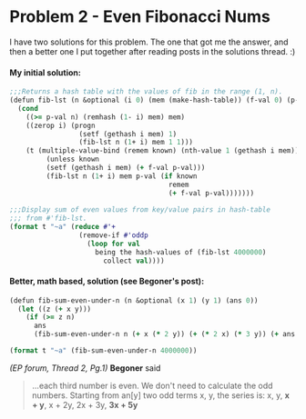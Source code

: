 # Problem 2 - Even Fibonacci Nums
I have two solutions for this problem. The one that got me the answer, and then a better one I put together after reading posts in the solutions thread. :)
#### My initial solution:
```clojure
;;;Returns a hash table with the values of fib in the range (1, n).
(defun fib-lst (n &optional (i 0) (mem (make-hash-table)) (f-val 0) (p-val 0))
  (cond
    ((>= p-val n) (remhash (1- i) mem) mem)
    ((zerop i) (progn
                 (setf (gethash i mem) 1)
		         (fib-lst n (1+ i) mem 1 1)))
    (t (multiple-value-bind (remem known) (nth-value 1 (gethash i mem))
 	     (unless known
  	     (setf (gethash i mem) (+ f-val p-val)))
      	 (fib-lst n (1+ i) mem p-val (if known
			 	 	                   remem
					                   (+ f-val p-val)))))))
                     
;;;Display sum of even values from key/value pairs in hash-table
;;; from #'fib-lst.
(format t "~a" (reduce #'+ 
		         (remove-if #'oddp 
                   (loop for val
 		             being the hash-values of (fib-lst 4000000)
		               collect val))))
```


#### Better, math based, solution (see Begoner's post):
```clojure
(defun fib-sum-even-under-n (n &optional (x 1) (y 1) (ans 0))
  (let ((z (+ x y)))
    (if (>= z n)
      ans
      (fib-sum-even-under-n n (+ x (* 2 y)) (+ (* 2 x) (* 3 y)) (+ ans z)))))

(format t "~a" (fib-sum-even-under-n 4000000))
```

*(EP forum, Thread 2, Pg.1)* **Begoner** said
>...each third number is even. We don't need to calculate the odd numbers.
>Starting from an[y] two odd terms x, y, the series is: x, y, **x + y**, x + 2y, 2x + 3y, **3x + 5y**
